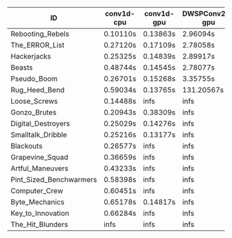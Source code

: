 |ID|conv1d-cpu|conv1d-gpu|DWSPConv2D-gpu|gemm-gpu|avg|
|-|-|-|-|-|-|
|Rebooting_Rebels|0.10110s|0.13863s|2.96094s|1.81130s|1.25299s|
|The_ERROR_List|0.27120s|0.17109s|2.78058s|1.88156s|1.27611s|
|Hackerjacks|0.25325s|0.14839s|2.89917s|1.84927s|1.28752s|
|Beasts|0.48744s|0.14545s|2.78077s|1.85066s|1.31608s|
|Pseudo_Boom|0.26701s|0.15268s|3.35755s|4.49833s|2.06889s|
|Rug_Heed_Bend|0.59034s|0.13765s|131.20567s|4.38305s|34.07918s|
|Loose_Screws|0.14488s|infs|infs|1.92049s|infs|
|Gonzo_Brutes|0.20943s|0.38309s|infs|4.51787s|infs|
|Digital_Destroyers|0.25029s|0.14276s|infs|2.00588s|infs|
|Smalltalk_Dribble|0.25216s|0.13177s|infs|1.94226s|infs|
|Blackouts|0.26577s|infs|infs|1.78585s|infs|
|Grapevine_Squad|0.36659s|infs|infs|4.58663s|infs|
|Artful_Maneuvers|0.43233s|infs|infs|4.41618s|infs|
|Pint_Sized_Benchwarmers|0.58398s|infs|infs|4.41387s|infs|
|Computer_Crew|0.60451s|infs|infs|4.57222s|infs|
|Byte_Mechanics|0.65178s|0.14817s|infs|4.38464s|infs|
|Key_to_Innovation|0.66284s|infs|infs|4.57661s|infs|
|The_Hit_Blunders|infs|infs|infs|4.45751s|infs|
